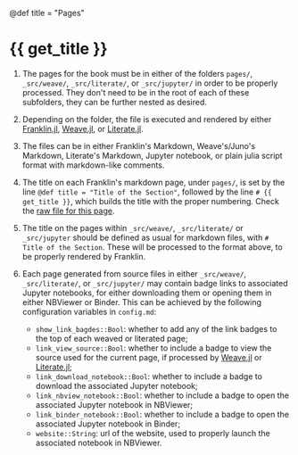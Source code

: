 @def title = "Pages"

# {{ get_title }}

1. The pages for the book must be in either of the folders `pages/`, `_src/weave/`, `_src/literate/`, or `_src/jupyter/` in order to be properly processed. They don't need to be in the root of each of these subfolders, they can be further nested as desired.

1. Depending on the folder, the file is executed and rendered by either [Franklin.jl](https://github.com/tlienart/Franklin.jl), [Weave.jl](https://github.com/JunoLab/Weave.jl), or [Literate.jl](https://github.com/fredrikekre/Literate.jl).

1. The files can be in either Franklin's Markdown, Weave's/Juno's Markdown, Literate's Markdown, Jupyter notebook, or plain julia script format with markdown-like comments.

1. The title on each Franklin's markdown page, under `pages/`, is set by the line `@def title = "Title of the Section"`, followed by the line `# {{ get_title }}`, which builds the title with the proper numbering. Check the [raw file for this page](https://github.com/rmsrosa/booksjl-franklin-template/blob/main/pages/pages.md).

1. The title on the pages within `_src/weave/`, `_src/literate/` or `_src/jupyter` should be defined as usual for markdown files, with `# Title of the Section`. These will be processed to the format above, to be properly rendered by Franklin.

1. Each page generated from source files in either `_src/weave/`, `_src/literate/`, or `_src/jupyter/` may contain badge links to associated Jupyter notebooks, for either downloading them or opening them in either NBViewer or Binder. This can be achieved by the following configuration variables in `config.md`:
    * `show_link_bagdes::Bool`: whether to add any of the link badges to the top of each weaved or literated page;
    * `link_view_source::Bool`: whether to include a badge to view the source used for the current page, if processed by [Weave.jl](https://github.com/JunoLab/Weave.jl) or [Literate.jl](https://github.com/fredrikekre/Literate.jl);
    * `link_download_notebook::Bool`: whether to include a badge to download the associated Jupyter notebook;
    * `link_nbview_notebook::Bool`: whether to include a badge to open the associated Jupyter notebook in NBViewer;
    * `link_binder_notebook::Bool`: whether to include a badge to open the associated Jupyter notebook in Binder;
    * `website::String`: url of the website, used to properly launch the associated notebook in NBViewer.
